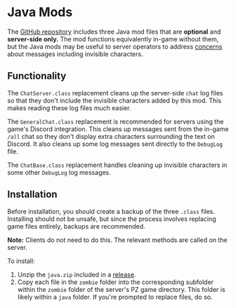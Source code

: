 # Java Mods

The [GitHub repository](https://github.com/omarkmu/pz-omichat) includes three Java mod files that are **optional** and **server-side only.**
The mod functions equivalently in-game without them, but the Java mods may be useful to server operators to address [concerns](https://github.com/omarkmu/pz-omichat/issues/9) about messages including invisible characters.

## Functionality

The `ChatServer.class` replacement cleans up the server-side `chat` log files so that they don't include the invisible characters added by this mod.
This makes reading these log files much easier.

The `GeneralChat.class` replacement is recommended for servers using the game's Discord integration.
This cleans up messages sent from the in-game `/all` chat so they don't display extra characters surrounding the text on Discord.
It also cleans up some log messages sent directly to the `DebugLog` file.

The `ChatBase.class` replacement handles cleaning up invisible characters in some other `DebugLog` log messages.

## Installation

Before installation, you should create a backup of the three `.class` files.
Installing should not be unsafe, but since the process involves replacing game files entirely, backups are recommended.

**Note:** Clients do not need to do this. The relevant methods are called on the server.

To install:
1. Unzip the `java.zip` included in a [release](https://github.com/omarkmu/pz-omichat/releases).
2. Copy each file in the `zombie` folder into the corresponding subfolder within the `zombie` folder of the server's PZ game directory.
This folder is likely within a `java` folder.
If you're prompted to replace files, do so.
